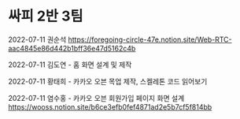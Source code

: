 # 싸피 2반 3팀

2022-07-11 권순석 https://foregoing-circle-47e.notion.site/Web-RTC-aac4845e86d442b1bff36e47d5162c4b

2022-07-11 김도연 - 홈 화면 설계 및 제작

2022-07-11 황태희 - 카카오 오븐 목업 제작, 스켈레톤 코드 읽어보기

2022-07-11 염수홍 - 카카오 오븐 회원가입 페이지 화면 설계 https://wooss.notion.site/b6ce3efb0fef4871ad2e5b7cf5f814bb
